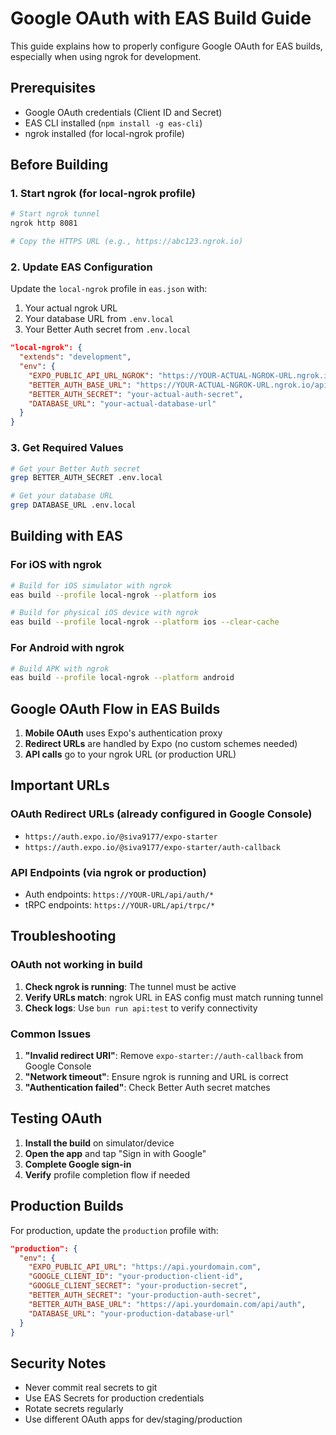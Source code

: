 # Google OAuth with EAS Build Guide

This guide explains how to properly configure Google OAuth for EAS builds, especially when using ngrok for development.

## Prerequisites

- Google OAuth credentials (Client ID and Secret)
- EAS CLI installed (`npm install -g eas-cli`)
- ngrok installed (for local-ngrok profile)

## Before Building

### 1. Start ngrok (for local-ngrok profile)

```bash
# Start ngrok tunnel
ngrok http 8081

# Copy the HTTPS URL (e.g., https://abc123.ngrok.io)
```

### 2. Update EAS Configuration

Update the `local-ngrok` profile in `eas.json` with:

1. Your actual ngrok URL
2. Your database URL from `.env.local`
3. Your Better Auth secret from `.env.local`

```json
"local-ngrok": {
  "extends": "development",
  "env": {
    "EXPO_PUBLIC_API_URL_NGROK": "https://YOUR-ACTUAL-NGROK-URL.ngrok.io",
    "BETTER_AUTH_BASE_URL": "https://YOUR-ACTUAL-NGROK-URL.ngrok.io/api/auth",
    "BETTER_AUTH_SECRET": "your-actual-auth-secret",
    "DATABASE_URL": "your-actual-database-url"
  }
}
```

### 3. Get Required Values

```bash
# Get your Better Auth secret
grep BETTER_AUTH_SECRET .env.local

# Get your database URL
grep DATABASE_URL .env.local
```

## Building with EAS

### For iOS with ngrok

```bash
# Build for iOS simulator with ngrok
eas build --profile local-ngrok --platform ios

# Build for physical iOS device with ngrok
eas build --profile local-ngrok --platform ios --clear-cache
```

### For Android with ngrok

```bash
# Build APK with ngrok
eas build --profile local-ngrok --platform android
```

## Google OAuth Flow in EAS Builds

1. **Mobile OAuth** uses Expo's authentication proxy
2. **Redirect URLs** are handled by Expo (no custom schemes needed)
3. **API calls** go to your ngrok URL (or production URL)

## Important URLs

### OAuth Redirect URLs (already configured in Google Console)
- `https://auth.expo.io/@siva9177/expo-starter`
- `https://auth.expo.io/@siva9177/expo-starter/auth-callback`

### API Endpoints (via ngrok or production)
- Auth endpoints: `https://YOUR-URL/api/auth/*`
- tRPC endpoints: `https://YOUR-URL/api/trpc/*`

## Troubleshooting

### OAuth not working in build

1. **Check ngrok is running**: The tunnel must be active
2. **Verify URLs match**: ngrok URL in EAS config must match running tunnel
3. **Check logs**: Use `bun run api:test` to verify connectivity

### Common Issues

1. **"Invalid redirect URI"**: Remove `expo-starter://auth-callback` from Google Console
2. **"Network timeout"**: Ensure ngrok is running and URL is correct
3. **"Authentication failed"**: Check Better Auth secret matches

## Testing OAuth

1. **Install the build** on simulator/device
2. **Open the app** and tap "Sign in with Google"
3. **Complete Google sign-in**
4. **Verify** profile completion flow if needed

## Production Builds

For production, update the `production` profile with:

```json
"production": {
  "env": {
    "EXPO_PUBLIC_API_URL": "https://api.yourdomain.com",
    "GOOGLE_CLIENT_ID": "your-production-client-id",
    "GOOGLE_CLIENT_SECRET": "your-production-secret",
    "BETTER_AUTH_SECRET": "your-production-auth-secret",
    "BETTER_AUTH_BASE_URL": "https://api.yourdomain.com/api/auth",
    "DATABASE_URL": "your-production-database-url"
  }
}
```

## Security Notes

- Never commit real secrets to git
- Use EAS Secrets for production credentials
- Rotate secrets regularly
- Use different OAuth apps for dev/staging/production